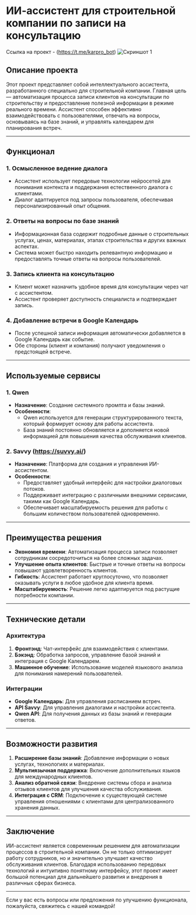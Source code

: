 # ИИ-ассистент для строительной компании по записи на консультацию

Ссылка на проект - (https://t.me/karpro_bot)
![Скриншот 1]([https://example.com/image.png](https://github.com/Olmanov/Ai_Assistent/blob/main/Бот%20Карельский%20Профиль.png?raw=true))

## Описание проекта

Этот проект представляет собой интеллектуального ассистента, разработанного специально для строительной компании. Главная цель — автоматизация процесса записи клиентов на консультации по строительству и предоставление полезной информации в режиме реального времени. Ассистент способен эффективно взаимодействовать с пользователями, отвечать на вопросы, основываясь на базе знаний, и управлять календарем для планирования встреч.

---

## Функционал

### 1. **Осмысленное ведение диалога**
   - Ассистент использует передовые технологии нейросетей для понимания контекста и поддержания естественного диалога с клиентами.
   - Диалог адаптируется под запросы пользователя, обеспечивая персонализированный опыт общения.

### 2. **Ответы на вопросы по базе знаний**
   - Информационная база содержит подробные данные о строительных услугах, ценах, материалах, этапах строительства и других важных аспектах.
   - Система может быстро находить релевантную информацию и предоставлять точные ответы на вопросы пользователей.

### 3. **Запись клиента на консультацию**
   - Клиент может назначить удобное время для консультации через чат с ассистентом.
   - Ассистент проверяет доступность специалиста и подтверждает запись.

### 4. **Добавление встречи в Google Календарь**
   - После успешной записи информация автоматически добавляется в Google Календарь как событие.
   - Обе стороны (клиент и компания) получают уведомления о предстоящей встрече.

---

## Используемые сервисы

### 1. **Qwen**
   - **Назначение**: Создание системного промпта и базы знаний.
   - **Особенности**:
     - Qwen используется для генерации структурированного текста, который формирует основу для работы ассистента.
     - База знаний постоянно обновляется и дополняется новой информацией для повышения качества обслуживания клиентов.

### 2. **Savvy (https://suvvy.ai/)**
   - **Назначение**: Платформа для создания и управления ИИ-ассистентом.
   - **Особенности**:
     - Предоставляет удобный интерфейс для настройки диалоговых потоков.
     - Поддерживает интеграцию с различными внешними сервисами, такими как Google Календарь.
     - Обеспечивает масштабируемость решения для работы с большим количеством пользователей одновременно.

---

## Преимущества решения

- **Экономия времени**: Автоматизация процесса записи позволяет сотрудникам сосредоточиться на более сложных задачах.
- **Улучшение опыта клиентов**: Быстрые и точные ответы на вопросы повышают удовлетворенность клиентов.
- **Гибкость**: Ассистент работает круглосуточно, что позволяет оказывать услуги в любое удобное для клиента время.
- **Масштабируемость**: Решение легко адаптируется под растущие потребности компании.

---

## Технические детали

### Архитектура
1. **Фронтэнд**: Чат-интерфейс для взаимодействия с клиентами.
2. **Бэкэнд**: Обработка запросов, управление базой знаний и интеграция с Google Календарем.
3. **Машинное обучение**: Использование моделей языкового анализа для понимания намерений пользователей.

### Интеграции
- **Google Календарь**: Для управления расписанием встреч.
- **API Savvy**: Для управления диалогами и настройки ассистента.
- **Qwen API**: Для получения данных из базы знаний и генерации ответов.

---

## Возможности развития

1. **Расширение базы знаний**: Добавление информации о новых услугах, технологиях и материалах.
2. **Мультиязычная поддержка**: Включение дополнительных языков для международных клиентов.
3. **Анализ обратной связи**: Внедрение системы сбора и анализа отзывов клиентов для улучшения качества обслуживания.
4. **Интеграция с CRM**: Подключение к существующей системе управления отношениями с клиентами для централизованного хранения данных.

---

## Заключение

ИИ-ассистент является современным решением для автоматизации процессов в строительной компании. Он не только оптимизирует работу сотрудников, но и значительно улучшает качество обслуживания клиентов. Благодаря использованию передовых технологий и интуитивно понятному интерфейсу, этот проект имеет большой потенциал для дальнейшего развития и внедрения в различных сферах бизнеса.

--- 

Если у вас есть вопросы или предложения по улучшению функционала, пожалуйста, свяжитесь с нашей командой!
